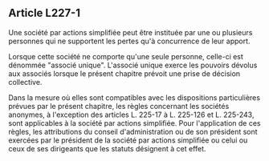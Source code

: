 Article L227-1
----
Une société par actions simplifiée peut être instituée par une ou plusieurs
personnes qui ne supportent les pertes qu'à concurrence de leur apport.

Lorsque cette société ne comporte qu'une seule personne, celle-ci est dénommée
"associé unique". L'associé unique exerce les pouvoirs dévolus aux associés
lorsque le présent chapitre prévoit une prise de décision collective.

Dans la mesure où elles sont compatibles avec les dispositions particulières
prévues par le présent chapitre, les règles concernant les sociétés anonymes, à
l'exception des articles L. 225-17 à L. 225-126 et L. 225-243, sont applicables
à la société par actions simplifiée. Pour l'application de ces règles, les
attributions du conseil d'administration ou de son président sont exercées par
le président de la société par actions simplifiée ou celui ou ceux de ses
dirigeants que les statuts désignent à cet effet.
